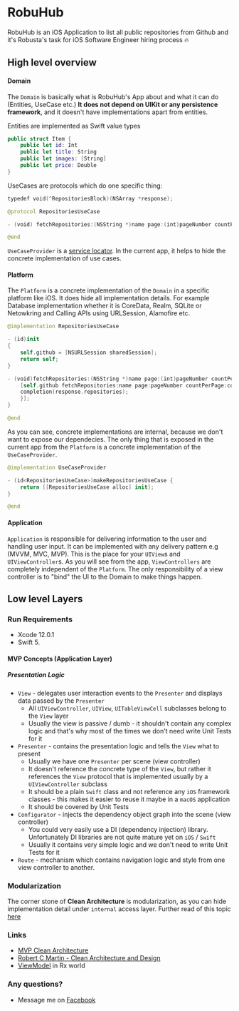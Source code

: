 # RobuHub
RobuHub is an iOS Application to list all public repositories from Github and it's Robusta's task for iOS Software Engineer hiring process 🔥

## High level overview

#### Domain 

The `Domain` is basically what is RobuHub's App about and what it can do (Entities, UseCase etc.) **It does not depend on UIKit or any persistence framework**, and it doesn't have implementations apart from entities.

Entities are implemented as Swift value types

```swift
public struct Item {
    public let id: Int
    public let title: String
    public let images: [String]
    public let price: Double
}
```

UseCases are protocols which do one specific thing:

```swift
typedef void(^RepositoriesBlock)(NSArray *response);

@protocol RepositoriesUseCase

- (void) fetchRepositories:(NSString *)name page:(int)pageNumber countPerPage:(int)countPerPage completion:(RepositoriesBlock)completion;

@end
```

`UseCaseProvider` is a [service locator](https://en.wikipedia.org/wiki/Service_locator_pattern).  In the current app, it helps to hide the concrete implementation of use cases.


#### Platform

The `Platform` is a concrete implementation of the `Domain` in a specific platform like iOS. It does hide all implementation details. For example Database implementation whether it is CoreData, Realm, SQLite or Netowkring and Calling APIs using URLSession, Alamofire etc.

```swift
@implementation RepositoriesUseCase

- (id)init
{
    self.github = [NSURLSession sharedSession];
    return self;
}

- (void)fetchRepositories:(NSString *)name page:(int)pageNumber countPerPage:(int)countPerPage completion:(RepositoriesBlock)completion {
    [self.github fetchRepositories:name page:pageNumber countPerPage:countPerPage completion:^(RepositoriesResponse *response) {
    completion(response.repositories);
    }];
}

@end
```

As you can see, concrete implementations are internal, because we don't want to expose our dependecies. The only thing that is exposed in the current app from the `Platform` is a concrete implementation of the `UseCaseProvider`.

```swift
@implementation UseCaseProvider

- (id<RepositoriesUseCase>)makeRepositoriesUseCase {
    return [[RepositoriesUseCase alloc] init];
}

@end
```

#### Application
`Application` is responsible for delivering information to the user and handling user input. It can be implemented with any delivery pattern e.g (MVVM, MVC, MVP). This is the place for your `UIView`s and `UIViewController`s. As you will see from the app, `ViewControllers` are completely independent of the `Platform`.  The only responsibility of a view controller is to "bind" the UI to the Domain to make things happen.

## Low level Layers

### Run Requirements

* Xcode 12.0.1
* Swift 5.

#### MVP Concepts (Application Layer)
##### Presentation Logic
* `View` - delegates user interaction events to the `Presenter` and displays data passed by the `Presenter`
    * All `UIViewController`, `UIView`, `UITableViewCell` subclasses belong to the `View` layer
    * Usually the view is passive / dumb - it shouldn't contain any complex logic and that's why most of the times we don't need write Unit Tests for it
* `Presenter` - contains the presentation logic and tells the `View` what to present
    * Usually we have one `Presenter` per scene (view controller)
    * It doesn't reference the concrete type of the `View`, but rather it references the `View` protocol that is implemented usually by a `UIViewController` subclass
    * It should be a plain `Swift` class and not reference any `iOS` framework classes - this makes it easier to reuse it maybe in a `macOS` application
    * It should be covered by Unit Tests
* `Configurator` - injects the dependency object graph into the scene (view controller)
    * You could very easily use a DI (dependency injection) library. Unfortunately DI libraries are not quite mature yet on `iOS` / `Swift`
    * Usually it contains very simple logic and we don't need to write Unit Tests for it
* `Route` - mechanism which contains navigation logic and style from one view controller to another.

### Modularization

The corner stone of **Clean Architecture** is modularization, as you can hide implementation detail under `internal` access layer. Further read of this topic [here](https://tuist.io/docs/usage/microfeatures/)

### Links
* [MVP Clean Architecture](https://github.com/FortechRomania/ios-mvp-clean-architecture)
* [Robert C Martin - Clean Architecture and Design](https://www.youtube.com/watch?v=Nsjsiz2A9mg)
* [ViewModel](https://medium.com/@SergDort/viewmodel-in-rxswift-world-13d39faa2cf5#.qse37r6jw) in Rx world

### Any questions?

* Message me on [Facebook](https://www.facebook.com/KarimEbrahemAbdelaziz/)
